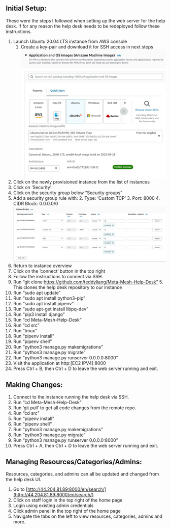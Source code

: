 ## Initial Setup:

These were the steps I followed when setting up the web server for the help desk. If for any reason the help desk needs to be redeployed follow these instructions.

1. Launch Ubuntu 20.04 LTS instance from AWS console
   1. Create a key-pair and download it for SSH access in next steps
![Instance](images/instance.jpg)
2. Click on the newly provisioned instance from the list of instances
3. Click on ‘Security’
4. Click on the security group below “Security groups”
5. Add a security group rule with:
   2. Type: ‘Custom TCP’
   3. Port: 8000
   4. CIDR Block: 0.0.0.0/0
![Security Group](images/securitygroup.jpg)
6. Return to instance overview
7. Click on the ‘connect’ button in the top right
8. Follow the instructions to connect via SSH.
9. Run “git clone https://github.com/teddyliang/Meta-Mesh-Help-Desk”
   5. This clones the help desk repository to our instance
10. Run “sudo apt update”
11. Run “sudo apt install python3-pip”
12. Run “sudo apt install pipenv”
13. Run “sudo apt-get install libpq-dev”
14. Run “pip3 install django”
15. Run “cd Meta-Mesh-Help-Desk”
16. Run “cd src”
17. Run “tmux”
18. Run “pipenv install”
19. Run “pipenv shell”
20. Run “python3 manage.py makemigrations”
21. Run “python3 manage.py migrate”
22. Run “python3 manage.py runserver 0.0.0.0:8000”
23. Visit the application at http:[EC2 IPV4]:8000
24. Press Ctrl + B, then Ctrl + D to leave the web server running and exit.

## Making Changes:

1. Connect to the instance running the help desk via SSH.
2. Run “cd Meta-Mesh-Help-Desk”
3. Run ‘git pull’ to get all code changes from the remote repo.
4. Run “cd src”
5. Run “pipenv install”
6. Run “pipenv shell”
7. Run “python3 manage.py makemigrations”
8. Run “python3 manage.py migrate”
9. Run “python3 manage.py runserver 0.0.0.0:8000”
10. Press Ctrl + A, then Ctrl + D to leave the web server running and exit.

## Managing Resources/Categories/Admins:

Resources, categories, and admins can all be updated and changed from the help desk UI.

1. Go to [http://44.204.81.89:8000/en/search/](http://44.204.81.89:8000/en/search/)
2. Click on staff login in the top right of the home page
3. Login using existing admin credentials
4. Click admin panel in the top right of the home page
5. Navigate the tabs on the left to view resources, categories, admins and more.
